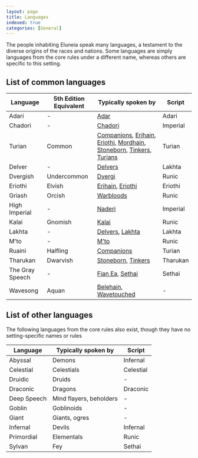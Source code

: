 ```yaml
---
layout: page
title: Languages
indexed: true
categories: [General]
---
```


The people inhabiting Eluneia speak many languages, a testament to the diverse origins of the races and nations. Some
languages are simply languages from the core rules under a different name, whereas others are specific to this setting.

## List of common languages

| Language | 5th Edition Equivalent | Typically spoken by | Script |
| --- | --- | --- | --- |
| Adari | - | [Adar](/races/adar) | Adari |
| Chadori | - | [Chadori](/races/chadori) | Imperial |
| Turian | Common | [Companions](/races/companions), [Erihain](/races/erihain), [Eriothi](/races/eriothi), [Mordhain](/races/mordhain), [Stoneborn](/races/stoneborn), [Tinkers](/races/tinkers), [Turians](/races/turians) | Turian |
| Delver | - | [Delvers](/races/delvers) | Lakhta |
| Dvergish | Undercommon | [Dvergi](/races/dvergi) | Runic |
| Eriothi | Elvish | [Erihain](/races/erihain), [Eriothi](/races/eriothi) | Eriothi |
| Griash | Orcish | [Warbloods](/races/warbloods) | Runic |
| High Imperial | - | [Naderi](/races/naderi) | Imperial |
| Kalai | Gnomish | [Kalai](/races/kalai) | Runic |
| Lakhta | - | [Delvers](/races/delvers), [Lakhta](/races/lakhta) | Lakhta |
| M'to | - | [M'to](/races/mto) | Runic |
| Ruaini | Halfling | [Companions](/races/companions) | Turian |
| Tharukan | Dwarvish | [Stoneborn](/races/stoneborn), [Tinkers](/races/tinkers) | Tharukan |
| The Gray Speech | - | [Fian Ea](/races/fian_ea), [Sethai](/races/sethai) | Sethai |
| Wavesong | Aquan | [Belehain](/races/belehain), [Wavetouched](/races/wavetouched) | - |

## List of other languages

The following languages from the core rules also exist, though they have no setting-specific names or rules

| Language | Typically spoken by | Script |
| --- | --- | --- |
| Abyssal | Demons | Infernal |
| Celestial | Celestials | Celestial |
| Druidic | Druids | - |
| Draconic | Dragons | Draconic  |
| Deep Speech | Mind flayers, beholders | - |
| Goblin | Goblinoids | - |
| Giant | Giants, ogres | - |
| Infernal | Devils | Infernal |
| Primordial | Elementals | Runic |
| Sylvan | Fey | Sethai |
